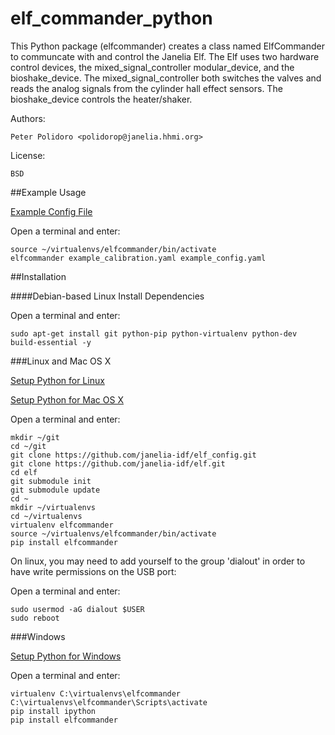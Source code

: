 elf_commander_python
====================

This Python package (elfcommander) creates a class named ElfCommander
to communcate with and control the Janelia Elf. The Elf uses two
hardware control devices, the mixed\_signal\_controller
modular\_device, and the bioshake_device. The
mixed\_signal\_controller both switches the valves and reads the
analog signals from the cylinder hall effect sensors. The
bioshake\_device controls the heater/shaker.

Authors:

    Peter Polidoro <polidorop@janelia.hhmi.org>

License:

    BSD

##Example Usage

[Example Config File](./example_config.yaml)

Open a terminal and enter:

```shell
source ~/virtualenvs/elfcommander/bin/activate
elfcommander example_calibration.yaml example_config.yaml
```

##Installation

####Debian-based Linux Install Dependencies

Open a terminal and enter:

```shell
sudo apt-get install git python-pip python-virtualenv python-dev build-essential -y
```

###Linux and Mac OS X

[Setup Python for Linux](./PYTHON_SETUP_LINUX.md)

[Setup Python for Mac OS X](./PYTHON_SETUP_MAC_OS_X.md)

Open a terminal and enter:

```shell
mkdir ~/git
cd ~/git
git clone https://github.com/janelia-idf/elf_config.git
git clone https://github.com/janelia-idf/elf.git
cd elf
git submodule init
git submodule update
cd ~
mkdir ~/virtualenvs
cd ~/virtualenvs
virtualenv elfcommander
source ~/virtualenvs/elfcommander/bin/activate
pip install elfcommander
```

On linux, you may need to add yourself to the group 'dialout' in order
to have write permissions on the USB port:

Open a terminal and enter:

```shell
sudo usermod -aG dialout $USER
sudo reboot
```

###Windows

[Setup Python for Windows](./PYTHON_SETUP_WINDOWS.md)

Open a terminal and enter:

```shell
virtualenv C:\virtualenvs\elfcommander
C:\virtualenvs\elfcommander\Scripts\activate
pip install ipython
pip install elfcommander
```
